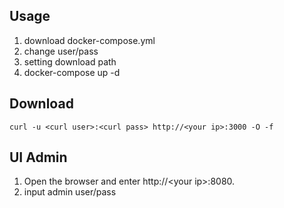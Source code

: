 ## Usage
1. download docker-compose.yml
2. change user/pass
3. setting download path
3. docker-compose up -d

## Download
```shell
curl -u <curl user>:<curl pass> http://<your ip>:3000 -O -f
```

## UI Admin
1. Open the browser and enter http://\<your ip\>:8080.
2. input admin user/pass
